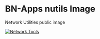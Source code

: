 # BN-Apps nutils Image
Network Utilities public image

[![Network Tools](https://github.com/Bane-NOR/nutils/actions/workflows/docker-image.yml/badge.svg)](https://github.com/Bane-NOR/nutils/actions/workflows/docker-image.yml)

